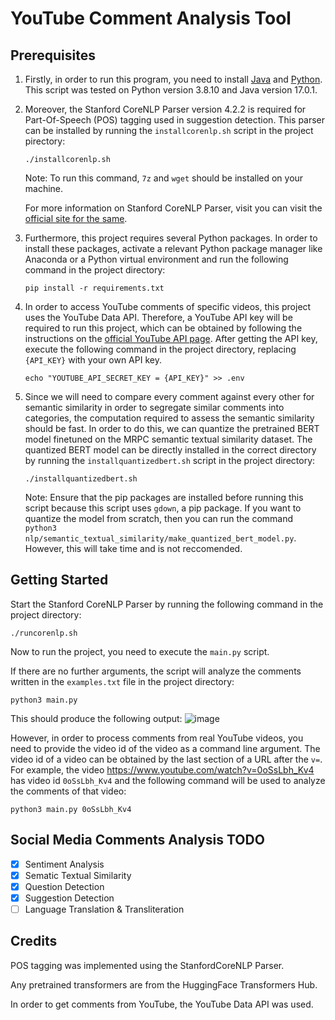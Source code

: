 # YouTube Comment Analysis Tool

## Prerequisites
1. Firstly, in order to run this program, you need to install [Java](https://www.java.com/en/download/manual.jsp) and [Python](https://www.python.org/downloads/). This script was tested on Python version 3.8.10 and Java version 17.0.1.

2. Moreover, the Stanford CoreNLP Parser version 4.2.2 is required for Part-Of-Speech (POS) tagging used in suggestion detection. This parser can be installed by running the `installcorenlp.sh` script in the project pirectory:
   ```
   ./installcorenlp.sh
   ```
   Note: To run this command, `7z` and `wget` should be installed on your machine.

   For more information on Stanford CoreNLP Parser, visit you can visit the [official site for the same](https://stanfordnlp.github.io/CoreNLP/). 

3. Furthermore, this project requires several Python packages. In order to install these packages, activate a relevant Python package manager like Anaconda or a Python virtual environment and run the following command in the project directory:
   ```
   pip install -r requirements.txt
   ```

4. In order to access YouTube comments of specific videos, this project uses the YouTube Data API. Therefore, a YouTube API key will be required to run this project, which can be obtained by following the instructions on the [official YouTube API page](https://developers.google.com/youtube/v3/getting-started). After getting the API key, execute the following command in the project directory, replacing `{API_KEY}` with your own API key.
   ```
   echo "YOUTUBE_API_SECRET_KEY = {API_KEY}" >> .env
   ```
5. Since we will need to compare every comment against every other for semantic similarity in order to segregate similar comments into categories, the computation required to assess the semantic similarity should be fast. In order to do this, we can quantize the pretrained BERT model finetuned on the MRPC semantic textual similarity dataset. The quantized BERT model can be directly installed in the correct directory by running the `installquantizedbert.sh` script in the project directory:
   ```
   ./installquantizedbert.sh
   ```
   Note: Ensure that the pip packages are installed before running this script because this script uses `gdown`, a pip package.
   If you want to quantize the model from scratch, then you can run the command `python3 nlp/semantic_textual_similarity/make_quantized_bert_model.py`. However, this will take time and is not reccomended.

## Getting Started
Start the Stanford CoreNLP Parser by running the following command in the project directory:
```
./runcorenlp.sh
```
Now to run the project, you need to execute the `main.py` script.

If there are no further arguments, the script will analyze the comments written in the `examples.txt` file in the project directory:
```
python3 main.py
```
This should produce the following output:
![image](https://user-images.githubusercontent.com/63531728/150062091-a67bbb39-a74e-44df-906e-731581504972.png)

However, in order to process comments from real YouTube videos, you need to provide the video id of the video as a command line argument. The video id of a video can be obtained by the last section of a URL after the `v=`. For example, the video https://www.youtube.com/watch?v=0oSsLbh_Kv4 has video id `0oSsLbh_Kv4` and the following command will be used to analyze the comments of that video:
```
python3 main.py 0oSsLbh_Kv4
```
## Social Media Comments Analysis TODO
* [x] Sentiment Analysis
* [x] Sematic Textual Similarity
* [x] Question Detection
* [x] Suggestion Detection
* [ ] Language Translation & Transliteration

## Credits
POS tagging was implemented using the StanfordCoreNLP Parser.

Any pretrained transformers are from the HuggingFace Transformers Hub.

In order to get comments from YouTube, the YouTube Data API was used.
